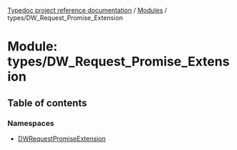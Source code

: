 [Typedoc project reference documentation](../README.md) / [Modules](../modules.md) / types/DW_Request_Promise_Extension

# Module: types/DW\_Request\_Promise\_Extension

## Table of contents

### Namespaces

- [DWRequestPromiseExtension](types_dw_request_promise_extension.dwrequestpromiseextension.md)
